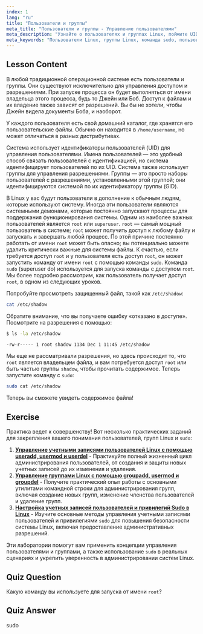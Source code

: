 ```yaml
---
index: 1
lang: "ru"
title: "Пользователи и группы"
meta_title: "Пользователи и группы - Управление пользователями"
meta_description: "Узнайте о пользователях и группах Linux, поймите UID, GID и пользователя root. Узнайте, как использовать команду sudo для повышения привилегий. Начните свой путь в Linux!"
meta_keywords: "Пользователи Linux, группы Linux, команда sudo, пользователь root, разрешения Linux, учебник по Linux, Linux для начинающих, руководство по Linux"
---
```


## Lesson Content

В любой традиционной операционной системе есть пользователи и группы. Они существуют исключительно для управления доступом и разрешениями. При запуске процесса он будет выполняться от имени владельца этого процесса, будь то Джейн или Боб. Доступ к файлам и их владение также зависят от разрешений. Вы бы не хотели, чтобы Джейн видела документы Боба, и наоборот.

У каждого пользователя есть свой домашний каталог, где хранятся его пользовательские файлы. Обычно он находится в `/home/username`, но может отличаться в разных дистрибутивах.

Система использует идентификаторы пользователей (UID) для управления пользователями. Имена пользователей — это удобный способ связать пользователей с идентификацией, но система идентифицирует пользователей по их UID. Система также использует группы для управления разрешениями. Группы — это просто наборы пользователей с разрешениями, установленными этой группой; они идентифицируются системой по их идентификатору группы (GID).

В Linux у вас будут пользователи в дополнение к обычным людям, которые используют систему. Иногда эти пользователи являются системными демонами, которые постоянно запускают процессы для поддержания функционирования системы. Одним из наиболее важных пользователей является `root` или `superuser`. `root` — самый мощный пользователь в системе; `root` может получить доступ к любому файлу и запускать и завершать любой процесс. По этой причине постоянно работать от имени `root` может быть опасно; вы потенциально можете удалить критически важные для системы файлы. К счастью, если требуется доступ `root` и у пользователя есть доступ `root`, он может запустить команду от имени `root` с помощью команды `sudo`. Команда `sudo` (superuser do) используется для запуска команды с доступом `root`. Мы более подробно рассмотрим, как пользователь получает доступ `root`, в одном из следующих уроков.

Попробуйте просмотреть защищенный файл, такой как `/etc/shadow`:

```bash
cat /etc/shadow
```

Обратите внимание, что вы получаете ошибку «отказано в доступе». Посмотрите на разрешения с помощью:

```bash
$ ls -la /etc/shadow

-rw-r----- 1 root shadow 1134 Dec 1 11:45 /etc/shadow
```

Мы еще не рассматривали разрешения, но здесь происходит то, что `root` является владельцем файла, и вам потребуется доступ `root` или быть частью группы `shadow`, чтобы прочитать содержимое. Теперь запустите команду с `sudo`:

```bash
sudo cat /etc/shadow
```

Теперь вы сможете увидеть содержимое файла!

## Exercise

Практика ведет к совершенству! Вот несколько практических заданий для закрепления вашего понимания пользователей, групп Linux и `sudo`:

1. **[Управление учетными записями пользователей Linux с помощью useradd, usermod и userdel](https://labex.io/ru/labs/comptia-manage-linux-user-accounts-with-useradd-usermod-and-userdel-590837)** - Практикуйте полный жизненный цикл администрирования пользователей, от создания и защиты новых учетных записей до их изменения и удаления.
2. **[Управление группами Linux с помощью groupadd, usermod и groupdel](https://labex.io/ru/labs/comptia-manage-linux-groups-with-groupadd-usermod-and-groupdel-590836)** - Получите практический опыт работы с основными утилитами командной строки для администрирования групп, включая создание новых групп, изменение членства пользователей и удаление групп.
3. **[Настройка учетных записей пользователей и привилегий Sudo в Linux](https://labex.io/ru/labs/comptia-configure-user-accounts-and-sudo-privileges-in-linux-590856)** - Изучите основные методы управления учетными записями пользователей и привилегиями `sudo` для повышения безопасности системы Linux, включая предоставление административных разрешений.

Эти лаборатории помогут вам применить концепции управления пользователями и группами, а также использование `sudo` в реальных сценариях и укрепить уверенность в администрировании систем Linux.

## Quiz Question

Какую команду вы используете для запуска от имени `root`?

## Quiz Answer

sudo
